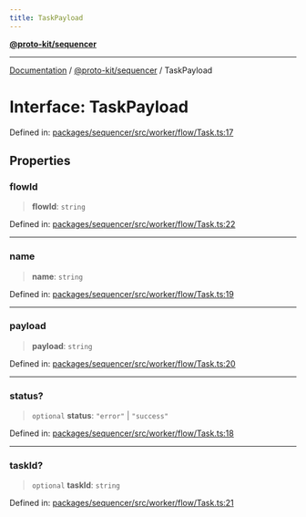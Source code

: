 ```yaml
---
title: TaskPayload
---
```


[**@proto-kit/sequencer**](../README.md)

***

[Documentation](../../../README.md) / [@proto-kit/sequencer](../README.md) / TaskPayload

# Interface: TaskPayload

Defined in: [packages/sequencer/src/worker/flow/Task.ts:17](https://github.com/proto-kit/framework/blob/28efa802e3737fc3b77339148b307ef7246f3ef1/packages/sequencer/src/worker/flow/Task.ts#L17)

## Properties

### flowId

> **flowId**: `string`

Defined in: [packages/sequencer/src/worker/flow/Task.ts:22](https://github.com/proto-kit/framework/blob/28efa802e3737fc3b77339148b307ef7246f3ef1/packages/sequencer/src/worker/flow/Task.ts#L22)

***

### name

> **name**: `string`

Defined in: [packages/sequencer/src/worker/flow/Task.ts:19](https://github.com/proto-kit/framework/blob/28efa802e3737fc3b77339148b307ef7246f3ef1/packages/sequencer/src/worker/flow/Task.ts#L19)

***

### payload

> **payload**: `string`

Defined in: [packages/sequencer/src/worker/flow/Task.ts:20](https://github.com/proto-kit/framework/blob/28efa802e3737fc3b77339148b307ef7246f3ef1/packages/sequencer/src/worker/flow/Task.ts#L20)

***

### status?

> `optional` **status**: `"error"` \| `"success"`

Defined in: [packages/sequencer/src/worker/flow/Task.ts:18](https://github.com/proto-kit/framework/blob/28efa802e3737fc3b77339148b307ef7246f3ef1/packages/sequencer/src/worker/flow/Task.ts#L18)

***

### taskId?

> `optional` **taskId**: `string`

Defined in: [packages/sequencer/src/worker/flow/Task.ts:21](https://github.com/proto-kit/framework/blob/28efa802e3737fc3b77339148b307ef7246f3ef1/packages/sequencer/src/worker/flow/Task.ts#L21)
